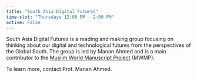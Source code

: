 ```yaml
---
title: "South Asia Digital Futures"
time-slot: "Thursdays 12:00 PM - 2:00 PM"
active: False
---
```


South Asia Digital Futures is a reading and making group focusing on thinking about our digital and technological futures from the perspectives of the Global South. The group is led by Manan Ahmed and is a main contributor to the [Muslim World Manuscript Project](http://xpmethod.plaintext.in/public-discourse/mwmp.html) (MWMP).

To learn more, contact Prof. Manan Ahmed.
